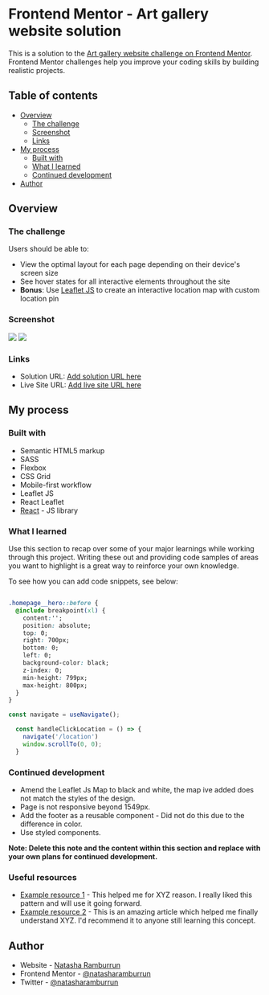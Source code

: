 # Frontend Mentor - Art gallery website solution

This is a solution to the [Art gallery website challenge on Frontend Mentor](https://www.frontendmentor.io/challenges/art-gallery-website-yVdrZlxyA). Frontend Mentor challenges help you improve your coding skills by building realistic projects.

## Table of contents

- [Overview](#overview)
  - [The challenge](#the-challenge)
  - [Screenshot](#screenshot)
  - [Links](#links)
- [My process](#my-process)
  - [Built with](#built-with)
  - [What I learned](#what-i-learned)
  - [Continued development](#continued-development)
- [Author](#author)

## Overview

### The challenge

Users should be able to:

- View the optimal layout for each page depending on their device's screen size
- See hover states for all interactive elements throughout the site
- **Bonus**: Use [Leaflet JS](https://leafletjs.com/) to create an interactive location map with custom location pin

### Screenshot

![](./assets/screenshot-homepage.png)
![](./assets/screenshot-location-page.png)

### Links

- Solution URL: [Add solution URL here](https://your-solution-url.com)
- Live Site URL: [Add live site URL here](https://your-live-site-url.com)

## My process

### Built with

- Semantic HTML5 markup
- SASS
- Flexbox
- CSS Grid
- Mobile-first workflow
- Leaflet JS
- React Leaflet
- [React](https://reactjs.org/) - JS library

### What I learned

Use this section to recap over some of your major learnings while working through this project. Writing these out and providing code samples of areas you want to highlight is a great way to reinforce your own knowledge.

To see how you can add code snippets, see below:

```css - Used this method to get the black background on hero in the desktop viewpoint.

.homepage__hero::before {
  @include breakpoint(xl) {
    content:'';
    position: absolute;
    top: 0;
    right: 700px;
    bottom: 0;
    left: 0;
    background-color: black;
    z-index: 0;
    min-height: 799px;
    max-height: 800px;
  }
}
```

```js - I used the useNavigate hook to return a function that lets you navigate programmatically. Passing one value to another.
const navigate = useNavigate();

  const handleClickLocation = () => {
    navigate('/location')
    window.scrollTo(0, 0);
  }
```

### Continued development

- Amend the Leaflet Js Map to black and white, the map ive added does not match the styles of the design.
- Page is not responsive beyond 1549px.
- Add the footer as a reusable component - Did not do this due to the difference in color.
- Use styled components.

**Note: Delete this note and the content within this section and replace with your own plans for continued development.**

### Useful resources

- [Example resource 1](https://www.example.com) - This helped me for XYZ reason. I really liked this pattern and will use it going forward.
- [Example resource 2](https://www.example.com) - This is an amazing article which helped me finally understand XYZ. I'd recommend it to anyone still learning this concept.

## Author

- Website - [Natasha Ramburrun](https://www.natasharamburrun.com)
- Frontend Mentor - [@natasharamburrun](https://www.frontendmentor.io/profile/natasharamburrun)
- Twitter - [@natasharamburrun](https://www.twitter.com/natasharamburru)
